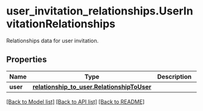 # user_invitation_relationships.UserInvitationRelationships

Relationships data for user invitation.
## Properties
Name | Type | Description | Notes
------------ | ------------- | ------------- | -------------
**user** | [**relationship_to_user.RelationshipToUser**](RelationshipToUser.md) |  | [optional] 

[[Back to Model list]](../README.md#documentation-for-models) [[Back to API list]](../README.md#documentation-for-api-endpoints) [[Back to README]](../README.md)


